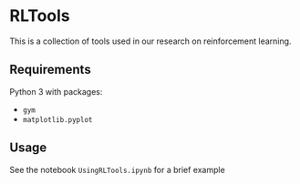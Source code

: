 # RLTools

This is a collection of tools used in our research on reinforcement learning.

## Requirements

Python 3 with packages:
- `gym`
- `matplotlib.pyplot`

## Usage

See the notebook `UsingRLTools.ipynb` for a brief example
